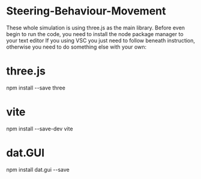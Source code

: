 # Steering-Behaviour-Movement
These whole simulation is using three.js as the main library. Before even begin to run the code, you need to install the node package manager to your text editor If you using VSC you just need to follow beneath instruction, otherwise you need to do something else with your own:

# three.js
npm install --save three

# vite
npm install --save-dev vite

# dat.GUI
npm install dat.gui --save
